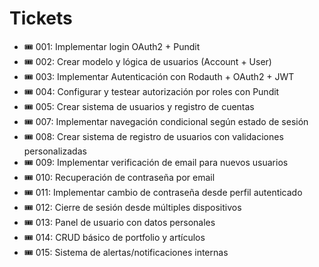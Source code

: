 # Tickets

- 🎟️ 001: Implementar login OAuth2 + Pundit
- 🎟️ 002: Crear modelo y lógica de usuarios (Account + User)
- 🎟️ 003: Implementar Autenticación con Rodauth + OAuth2 + JWT
- 🎟️ 004: Configurar y testear autorización por roles con Pundit
- 🎟️ 005: Crear sistema de usuarios y registro de cuentas
- 🎟️ 007: Implementar navegación condicional según estado de sesión
- 🎟️ 008: Crear sistema de registro de usuarios con validaciones personalizadas
- 🎟️ 009: Implementar verificación de email para nuevos usuarios
- 🎟️ 010: Recuperación de contraseña por email
- 🎟️ 011: Implementar cambio de contraseña desde perfil autenticado
- 🎟️ 012: Cierre de sesión desde múltiples dispositivos
- 🎟️ 013: Panel de usuario con datos personales
- 🎟️ 014: CRUD básico de portfolio y artículos
- 🎟️ 015: Sistema de alertas/notificaciones internas
